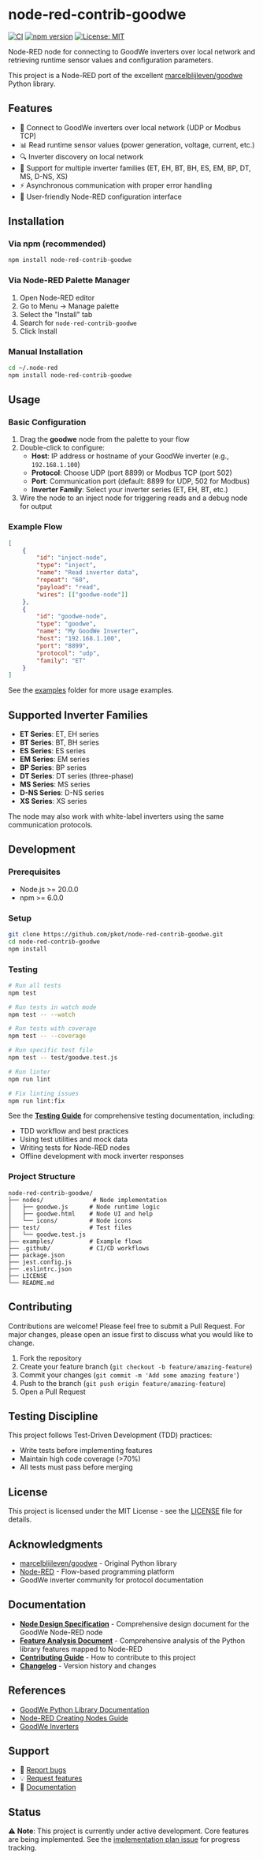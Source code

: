 # node-red-contrib-goodwe

[![CI](https://github.com/pkot/node-red-contrib-goodwe/actions/workflows/ci.yml/badge.svg)](https://github.com/pkot/node-red-contrib-goodwe/actions/workflows/ci.yml)
[![npm version](https://badge.fury.io/js/node-red-contrib-goodwe.svg)](https://www.npmjs.com/package/node-red-contrib-goodwe)
[![License: MIT](https://img.shields.io/badge/License-MIT-yellow.svg)](https://opensource.org/licenses/MIT)

Node-RED node for connecting to GoodWe inverters over local network and retrieving runtime sensor values and configuration parameters.

This project is a Node-RED port of the excellent [marcelblijleven/goodwe](https://github.com/marcelblijleven/goodwe) Python library.

## Features

- 🔌 Connect to GoodWe inverters over local network (UDP or Modbus TCP)
- 📊 Read runtime sensor values (power generation, voltage, current, etc.)
- 🔍 Inverter discovery on local network
- 🎯 Support for multiple inverter families (ET, EH, BT, BH, ES, EM, BP, DT, MS, D-NS, XS)
- ⚡ Asynchronous communication with proper error handling
- 🎨 User-friendly Node-RED configuration interface

## Installation

### Via npm (recommended)

```bash
npm install node-red-contrib-goodwe
```

### Via Node-RED Palette Manager

1. Open Node-RED editor
2. Go to Menu → Manage palette
3. Select the "Install" tab
4. Search for `node-red-contrib-goodwe`
5. Click Install

### Manual Installation

```bash
cd ~/.node-red
npm install node-red-contrib-goodwe
```

## Usage

### Basic Configuration

1. Drag the **goodwe** node from the palette to your flow
2. Double-click to configure:
   - **Host**: IP address or hostname of your GoodWe inverter (e.g., `192.168.1.100`)
   - **Protocol**: Choose UDP (port 8899) or Modbus TCP (port 502)
   - **Port**: Communication port (default: 8899 for UDP, 502 for Modbus)
   - **Inverter Family**: Select your inverter series (ET, EH, BT, etc.)
3. Wire the node to an inject node for triggering reads and a debug node for output

### Example Flow

```json
[
    {
        "id": "inject-node",
        "type": "inject",
        "name": "Read inverter data",
        "repeat": "60",
        "payload": "read",
        "wires": [["goodwe-node"]]
    },
    {
        "id": "goodwe-node",
        "type": "goodwe",
        "name": "My GoodWe Inverter",
        "host": "192.168.1.100",
        "port": "8899",
        "protocol": "udp",
        "family": "ET"
    }
]
```

See the [examples](./examples/) folder for more usage examples.

## Supported Inverter Families

- **ET Series**: ET, EH series
- **BT Series**: BT, BH series  
- **ES Series**: ES series
- **EM Series**: EM series
- **BP Series**: BP series
- **DT Series**: DT series (three-phase)
- **MS Series**: MS series
- **D-NS Series**: D-NS series
- **XS Series**: XS series

The node may also work with white-label inverters using the same communication protocols.

## Development

### Prerequisites

- Node.js >= 20.0.0
- npm >= 6.0.0

### Setup

```bash
git clone https://github.com/pkot/node-red-contrib-goodwe.git
cd node-red-contrib-goodwe
npm install
```

### Testing

```bash
# Run all tests
npm test

# Run tests in watch mode
npm test -- --watch

# Run tests with coverage
npm test -- --coverage

# Run specific test file
npm test -- test/goodwe.test.js

# Run linter
npm run lint

# Fix linting issues
npm run lint:fix
```

See the **[Testing Guide](./docs/TESTING.md)** for comprehensive testing documentation, including:
- TDD workflow and best practices
- Using test utilities and mock data
- Writing tests for Node-RED nodes
- Offline development with mock inverter responses

### Project Structure

```
node-red-contrib-goodwe/
├── nodes/              # Node implementation
│   ├── goodwe.js      # Node runtime logic
│   ├── goodwe.html    # Node UI and help
│   └── icons/         # Node icons
├── test/              # Test files
│   └── goodwe.test.js
├── examples/          # Example flows
├── .github/           # CI/CD workflows
├── package.json
├── jest.config.js
├── .eslintrc.json
├── LICENSE
└── README.md
```

## Contributing

Contributions are welcome! Please feel free to submit a Pull Request. For major changes, please open an issue first to discuss what you would like to change.

1. Fork the repository
2. Create your feature branch (`git checkout -b feature/amazing-feature`)
3. Commit your changes (`git commit -m 'Add some amazing feature'`)
4. Push to the branch (`git push origin feature/amazing-feature`)
5. Open a Pull Request

## Testing Discipline

This project follows Test-Driven Development (TDD) practices:
- Write tests before implementing features
- Maintain high code coverage (>70%)
- All tests must pass before merging

## License

This project is licensed under the MIT License - see the [LICENSE](LICENSE) file for details.

## Acknowledgments

- [marcelblijleven/goodwe](https://github.com/marcelblijleven/goodwe) - Original Python library
- [Node-RED](https://nodered.org/) - Flow-based programming platform
- GoodWe inverter community for protocol documentation

## Documentation

- **[Node Design Specification](./docs/NODE_DESIGN.md)** - Comprehensive design document for the GoodWe Node-RED node
- **[Feature Analysis Document](./docs/FEATURE_ANALYSIS.md)** - Comprehensive analysis of the Python library features mapped to Node-RED
- **[Contributing Guide](./CONTRIBUTING.md)** - How to contribute to this project
- **[Changelog](./CHANGELOG.md)** - Version history and changes

## References

- [GoodWe Python Library Documentation](https://github.com/marcelblijleven/goodwe)
- [Node-RED Creating Nodes Guide](https://nodered.org/docs/creating-nodes/)
- [GoodWe Inverters](https://www.goodwe.com/)

## Support

- 🐛 [Report bugs](https://github.com/pkot/node-red-contrib-goodwe/issues)
- 💡 [Request features](https://github.com/pkot/node-red-contrib-goodwe/issues)
- 📖 [Documentation](https://github.com/pkot/node-red-contrib-goodwe)

## Status

⚠️ **Note**: This project is currently under active development. Core features are being implemented. See the [implementation plan issue](https://github.com/pkot/node-red-contrib-goodwe/issues) for progress tracking.
